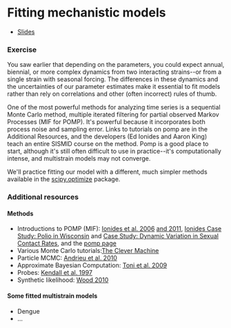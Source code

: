 # Fitting mechanistic models

* [Slides](slides.html)

### Exercise

You saw earlier that depending on the parameters, you could expect annual, biennial, or more complex dynamics from two interacting strains--or from a single strain with seasonal forcing.
The differences in these dynamics and the uncertainties of our parameter estimates make it essential to fit models rather than rely on correlations and other (often incorrect) rules of thumb.

One of the most powerful methods for analyzing time series is a sequential Monte Carlo method, multiple iterated filtering for partial observed Markov Processes (MIF for POMP). 
It's powerful because it incorporates both process noise and sampling error. 
Links to tutorials on pomp are in the Additional Resources, and the developers (Ed Ionides and Aaron King) teach an entire SISMID course on the method.
Pomp is a good place to start, although it's still often difficult to use in practice--it's computationally intense, and multistrain models may not converge.

We'll practice fitting our model with a different, much simpler methods available in the [scipy.optimize](http://docs.scipy.org/doc/scipy/reference/tutorial/optimize.html) package.



### Additional resources

#### Methods 
* Introductions to POMP (MIF): [Ionides et al. 2006](http://www.pnas.org/content/103/49/18438) [and 2011](http://projecteuclid.org/euclid.aos/1311600283), [Ionides Case Study: Polio in Wisconsin](http://dept.stat.lsa.umich.edu/~ionides/tutorials/polio/polio.html) and [Case Study: Dynamic Variation in Sexual Contact Rates](http://dept.stat.lsa.umich.edu/~ionides/tutorials/contacts/contacts.html), and the [pomp page](http://kingaa.github.io/pomp/)
* Various Monte Carlo tutorials:[The Clever Machine](https://theclevermachine.wordpress.com/2012/09/22/monte-carlo-approximations/)
* Particle MCMC: [Andrieu et al. 2010](http://onlinelibrary.wiley.com/doi/10.1111/j.1467-9868.2009.00736.x/abstract;jsessionid=FBE7D26487E7F72D8935A257788DA2B3.f04t02)
* Approximate Bayesian Computation: [Toni et al. 2009](http://rsif.royalsocietypublishing.org/content/6/31/187)
* Probes: [Kendall et al. 1997](http://www.esajournals.org/doi/abs/10.1890/0012-9658%281999%29080%5B1789%3AWDPCAS%5D2.0.CO%3B2)
* Synthetic likelihood: [Wood 2010](http://www.nature.com/nature/journal/v466/n7310/full/nature09319.html)

#### Some fitted multistrain models
* Dengue
* ...